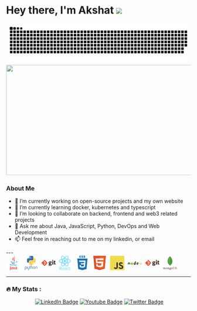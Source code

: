 <h1>
  Hey there, I'm Akshat
  <img src="https://media.giphy.com/media/hvRJCLFzcasrR4ia7z/giphy.gif" width="30px"/>
</h1>
<div id="pacman" align="center">
<img src="https://github.com/Akshat-Mishra101/Akshat-Mishra101/blob/main/Images/grid-snake.svg" alt="commit grid snake">
</div>

<div id="main" align="center">
  <img src="https://media.giphy.com/media/dWesBcTLavkZuG35MI/giphy.gif" width="600" height="300"/>
</div>

 <h3>About Me</h3>
  <ul>
    <li>🔭 I’m currently working on open-source projects and my own website</li>
    <li>🌱 I’m currently learning docker, kubernetes and typescript</li>
    <li>👯 I’m looking to collaborate on backend, frontend and web3 related projects</li>
    <li>💬 Ask me about Java, JavaScript, Python, DevOps and Web Development</li>
    <li>📫 Feel free in reaching out to me on my linkedin, or email</li>
  </ul>
  ---
<div>
  <img src="https://github.com/devicons/devicon/blob/master/icons/java/java-original-wordmark.svg" title="Java" alt="Java" width="40" height="40"/>&nbsp;
  <img src="https://github.com/devicons/devicon/blob/master/icons/python/python-original-wordmark.svg" title="Python" alt="Python" width="40" height="40"/>&nbsp;
  <img src="https://github.com/devicons/devicon/blob/master/icons/git/git-original-wordmark.svg" title="Git" **alt="Git" width="40" height="40"/>
  <img src="https://github.com/devicons/devicon/blob/master/icons/react/react-original-wordmark.svg" title="React" alt="React" width="40" height="40"/>&nbsp;
  <img src="https://github.com/devicons/devicon/blob/master/icons/css3/css3-plain-wordmark.svg"  title="CSS3" alt="CSS" width="40" height="40"/>&nbsp;
  <img src="https://github.com/devicons/devicon/blob/master/icons/html5/html5-original.svg" title="HTML5" alt="HTML" width="40" height="40"/>&nbsp;
  <img src="https://github.com/devicons/devicon/blob/master/icons/javascript/javascript-original.svg" title="JavaScript" alt="JavaScript" width="40" 
  <img src="https://github.com/devicons/devicon/blob/master/icons/mysql/mysql-original-wordmark.svg" title="MySQL"  alt="MySQL" width="40" height="40"/>&nbsp;
  <img src="https://github.com/devicons/devicon/blob/master/icons/nodejs/nodejs-original-wordmark.svg" title="NodeJS" alt="NodeJS" width="40" height="40"/>&nbsp;
  <img src="https://github.com/devicons/devicon/blob/master/icons/git/git-original-wordmark.svg" title="Git" **alt="Git" width="40" height="40"/>&nbsp;
  <img src="https://github.com/devicons/devicon/blob/master/icons/mongodb/mongodb-original-wordmark.svg" title="Mongodb" alt="Mongodb" width="40" height="40"/>
  
  

</div>


---

### :fire: My Stats :

<div align="center" id="badges">
  <img src="https://komarev.com/ghpvc/?username=Akshat-Mishra101&style=flat-square&color=blue" alt=""/>
  <a href="https://www.linkedin.com/in/0xakshat/"><img src="https://img.shields.io/badge/LinkedIn-blue?style=for-the-badge&logo=linkedin&logoColor=white" alt="LinkedIn Badge"/></a>
  <a href="#"><img src="https://img.shields.io/badge/YouTube-red?style=for-the-badge&logo=youtube&logoColor=white" alt="Youtube Badge"/></a>
  <a href="https://twitter.com/0xakshat"><img src="https://img.shields.io/badge/Twitter-blue?style=for-the-badge&logo=twitter&logoColor=white" alt="Twitter Badge"/></a>
</div>


